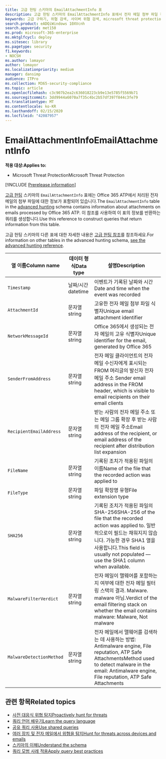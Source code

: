 ```yaml
---
title: 고급 헌팅 스키마의 EmailAttachmentInfo 표
description: 고급 헌팅 스키마의 EmailAttachmentInfo 표에서 전자 메일 첨부 파일 정보에 대해 알아봅니다.
keywords: 고급 구하기, 위협 검색, 사이버 위협 검색, microsoft threat protection, microsoft 365, mtp, m365, 검색, 쿼리, 원격 분석, 스키마 참조, kusto, table, description, EmailAttachmentInfo, network message id, 발신자, 받는 사람, 첨부 파일 id, 첨부 파일 이름, 맬웨어 결과
search.product: eADQiWindows 10XVcnh
search.appverid: met150
ms.prod: microsoft-365-enterprise
ms.mktglfcycl: deploy
ms.sitesec: library
ms.pagetype: security
f1.keywords:
- NOCSH
ms.author: lomayor
author: lomayor
ms.localizationpriority: medium
manager: dansimp
audience: ITPro
ms.collection: M365-security-compliance
ms.topic: article
ms.openlocfilehash: c3c907b2ea2c636018223cb9e13e5785f5569b71
ms.sourcegitcommit: 3dd9944a6070a7f35c4bc2b57df397f844c3fe79
ms.translationtype: MT
ms.contentlocale: ko-KR
ms.lasthandoff: 02/15/2020
ms.locfileid: "42087957"
---
```

# <a name="emailattachmentinfo"></a><span data-ttu-id="a143d-104">EmailAttachmentInfo</span><span class="sxs-lookup"><span data-stu-id="a143d-104">EmailAttachmentInfo</span></span>

<span data-ttu-id="a143d-105">**적용 대상:**</span><span class="sxs-lookup"><span data-stu-id="a143d-105">**Applies to:**</span></span>
- <span data-ttu-id="a143d-106">Microsoft Threat Protection</span><span class="sxs-lookup"><span data-stu-id="a143d-106">Microsoft Threat Protection</span></span>

[!INCLUDE [Prerelease information](../includes/prerelease.md)]

<span data-ttu-id="a143d-107">[고급 헌팅](advanced-hunting-overview.md) 스키마의 `EmailAttachmentInfo` 표에는 Office 365 ATP에서 처리된 전자 메일의 첨부 파일에 대한 정보가 포함되어 있습니다.</span><span class="sxs-lookup"><span data-stu-id="a143d-107">The `EmailAttachmentInfo` table in the [advanced hunting](advanced-hunting-overview.md) schema contains information about attachments on emails processed by Office 365 ATP.</span></span> <span data-ttu-id="a143d-108">이 참조를 사용하여 이 표의 정보를 반환하는 쿼리를 생성합니다.</span><span class="sxs-lookup"><span data-stu-id="a143d-108">Use this reference to construct queries that return information from this table.</span></span>

<span data-ttu-id="a143d-109">고급 헌팅 스키마의 다른 표에 대한 자세한 내용은 [고급 헌팅 참조](advanced-hunting-schema-tables.md)를 참조하세요.</span><span class="sxs-lookup"><span data-stu-id="a143d-109">For information on other tables in the advanced hunting schema, [see the advanced hunting reference](advanced-hunting-schema-tables.md).</span></span>

| <span data-ttu-id="a143d-110">열 이름</span><span class="sxs-lookup"><span data-stu-id="a143d-110">Column name</span></span> | <span data-ttu-id="a143d-111">데이터 형식</span><span class="sxs-lookup"><span data-stu-id="a143d-111">Data type</span></span> | <span data-ttu-id="a143d-112">설명</span><span class="sxs-lookup"><span data-stu-id="a143d-112">Description</span></span> |
|-------------|-----------|-------------|
| `Timestamp` | <span data-ttu-id="a143d-113">날짜/시간</span><span class="sxs-lookup"><span data-stu-id="a143d-113">datetime</span></span> | <span data-ttu-id="a143d-114">이벤트가 기록된 날짜와 시간</span><span class="sxs-lookup"><span data-stu-id="a143d-114">Date and time when the event was recorded</span></span> |
| `AttachmentId` | <span data-ttu-id="a143d-115">문자열</span><span class="sxs-lookup"><span data-stu-id="a143d-115">string</span></span> | <span data-ttu-id="a143d-116">고유한 전자 메일 첨부 파일 식별자</span><span class="sxs-lookup"><span data-stu-id="a143d-116">Unique email attachment identifier</span></span> |
| `NetworkMessageId` | <span data-ttu-id="a143d-117">문자열</span><span class="sxs-lookup"><span data-stu-id="a143d-117">string</span></span> | <span data-ttu-id="a143d-118">Office 365에서 생성되는 전자 메일의 고유 식별자</span><span class="sxs-lookup"><span data-stu-id="a143d-118">Unique identifier for the email, generated by Office 365</span></span> |
| `SenderFromAddress` | <span data-ttu-id="a143d-119">문자열</span><span class="sxs-lookup"><span data-stu-id="a143d-119">string</span></span> | <span data-ttu-id="a143d-120">전자 메일 클라이언트의 전자 메일 수신자에게 표시되는 FROM 머리글의 발신자 전자 메일 주소 </span><span class="sxs-lookup"><span data-stu-id="a143d-120">Sender email address in the FROM header, which is visible to email recipients on their email clients</span></span> |
| `RecipientEmailAddress` | <span data-ttu-id="a143d-121">문자열</span><span class="sxs-lookup"><span data-stu-id="a143d-121">string</span></span> | <span data-ttu-id="a143d-122">받는 사람의 전자 메일 주소 또는 메일 그룹 확장 후 받는 사람의 전자 메일 주소</span><span class="sxs-lookup"><span data-stu-id="a143d-122">Email address of the recipient, or email address of the recipient after distribution list expansion</span></span> |
| `FileName` | <span data-ttu-id="a143d-123">문자열</span><span class="sxs-lookup"><span data-stu-id="a143d-123">string</span></span> | <span data-ttu-id="a143d-124">기록된 조치가 적용된 파일의 이름</span><span class="sxs-lookup"><span data-stu-id="a143d-124">Name of the file that the recorded action was applied to</span></span> |
| `FileType` | <span data-ttu-id="a143d-125">문자열</span><span class="sxs-lookup"><span data-stu-id="a143d-125">string</span></span> | <span data-ttu-id="a143d-126">파일 확장명 유형</span><span class="sxs-lookup"><span data-stu-id="a143d-126">File extension type</span></span> |
| `SHA256` | <span data-ttu-id="a143d-127">문자열</span><span class="sxs-lookup"><span data-stu-id="a143d-127">string</span></span> | <span data-ttu-id="a143d-128">기록된 조치가 적용된 파일의 SHA-256</span><span class="sxs-lookup"><span data-stu-id="a143d-128">SHA-256 of the file that the recorded action was applied to.</span></span> <span data-ttu-id="a143d-129">일반적으로이 필드는 채워지지 않습니다. 가능한 경우 SHA1 열을 사용합니다.</span><span class="sxs-lookup"><span data-stu-id="a143d-129">This field is usually not populated — use the SHA1 column when available.</span></span> |
| `MalwareFilterVerdict` | <span data-ttu-id="a143d-130">문자열</span><span class="sxs-lookup"><span data-stu-id="a143d-130">string</span></span> | <span data-ttu-id="a143d-131">전자 메일이 맬웨어를 포함하는지 여부에 대한 전자 메일 필터링 스택의 결과. Malware. malware 아님.</span><span class="sxs-lookup"><span data-stu-id="a143d-131">Verdict of the email filtering stack on whether the email contains malware: Malware, Not malware</span></span> |
| `MalwareDetectionMethod` | <span data-ttu-id="a143d-132">문자열</span><span class="sxs-lookup"><span data-stu-id="a143d-132">string</span></span> | <span data-ttu-id="a143d-133">전자 메일에서 맬웨어를 검색하는 데 사용하는 방법: Antimalware engine, File reputation, ATP Safe Attachments</span><span class="sxs-lookup"><span data-stu-id="a143d-133">Method used to detect malware in the email: Antimalware engine, File reputation, ATP Safe Attachments</span></span> |

## <a name="related-topics"></a><span data-ttu-id="a143d-134">관련 항목</span><span class="sxs-lookup"><span data-stu-id="a143d-134">Related topics</span></span>
- [<span data-ttu-id="a143d-135">사전 대응식 위협 탐지</span><span class="sxs-lookup"><span data-stu-id="a143d-135">Proactively hunt for threats</span></span>](advanced-hunting-overview.md)
- [<span data-ttu-id="a143d-136">쿼리 언어 배우기</span><span class="sxs-lookup"><span data-stu-id="a143d-136">Learn the query language</span></span>](advanced-hunting-query-language.md)
- [<span data-ttu-id="a143d-137">공유 쿼리 사용</span><span class="sxs-lookup"><span data-stu-id="a143d-137">Use shared queries</span></span>](advanced-hunting-shared-queries.md)
- [<span data-ttu-id="a143d-138">여러 장치 및 전자 메일에서 위협을 탐지</span><span class="sxs-lookup"><span data-stu-id="a143d-138">Hunt for threats across devices and emails</span></span>](advanced-hunting-query-emails-devices.md)
- [<span data-ttu-id="a143d-139">스키마의 이해</span><span class="sxs-lookup"><span data-stu-id="a143d-139">Understand the schema</span></span>](advanced-hunting-schema-tables.md)
- [<span data-ttu-id="a143d-140">쿼리 모범 사례 적용</span><span class="sxs-lookup"><span data-stu-id="a143d-140">Apply query best practices</span></span>](advanced-hunting-best-practices.md)
